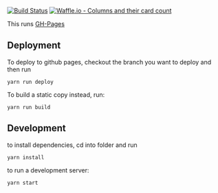 [![Build Status](https://travis-ci.org/ServiceInnovationLab/fsd-spike.svg?branch=master)](https://travis-ci.org/ServiceInnovationLab/fsd-spike)
[![Waffle.io - Columns and their card count](https://badge.waffle.io/ServiceInnovationLab/fsd-spike.png?columns=all)](https://waffle.io/ServiceInnovationLab/fsd-spike?utm_source=badge)

This runs [GH-Pages](https://serviceinnovationlab.github.io/fsd-spike/)

## Deployment

To deploy to github pages, checkout the branch you want to deploy and then run
```
yarn run deploy
```

To build a static copy instead, run:
```
yarn run build
```

## Development


to install dependencies, cd into folder and run
```
yarn install
```

to run a development server:
```
yarn start
```

